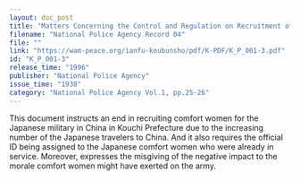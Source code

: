 ```yaml
---
layout: doc_post
title: "Matters Concerning the Control and Regulation on Recruitment of Women Traveling to China"
filename: "National Police Agency Record 04"
file: ""
link: "https://wam-peace.org/ianfu-koubunsho/pdf/K-PDF/K_P_001-3.pdf"
id: "K_P_001-3"
release_time: "1996"
publisher: "National Police Agency"
issue_time: "1938"
category: "National Police Agency Vol.1, pp.25-26"
---
```

This document instructs an end in recruiting comfort women for the Japanese military in China in Kouchi Prefecture due to the increasing number of the Japanese travelers to China. And it also requires the official ID being assigned to the Japanese comfort women who were already in service. Moreover, expresses the misgiving of the negative impact to the morale comfort women might have exerted on the army.
